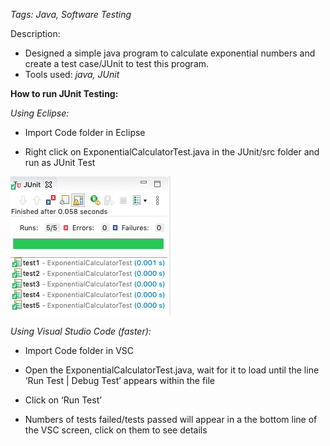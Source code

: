 ﻿*Tags: Java, Software Testing*

Description: 
- Designed a simple java program to calculate exponential numbers and create a test case/JUnit to test this program.
- Tools used: *java, JUnit*

**How to run JUnit Testing:**

*Using Eclipse:*

* Import Code folder in Eclipse

* Right click on ExponentialCalculatorTest.java in the JUnit/src folder and run as JUnit Test

![](https://github.com/cmn0705/JUnit_Testing_For_Exponential_Calculator/blob/master/img/image001.png)

*Using Visual Studio Code (faster):* 

* Import Code folder in VSC

* Open the ExponentialCalculatorTest.java, wait for it to load until the line ‘Run Test | Debug Test’ appears within the file

* Click on ‘Run Test’

* Numbers of tests failed/tests passed will appear in a the bottom line of the VSC screen, click on them to see details

